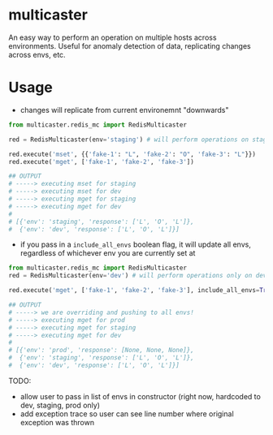 # multicaster
An easy way to perform an operation on multiple hosts across environments. Useful for anomaly detection of data, replicating changes across envs, etc. 


# Usage
- changes will replicate from current environemnt "downwards"

```python
from multicaster.redis_mc import RedisMulticaster

red = RedisMulticaster(env='staging') # will perform operations on staging, dev

red.execute('mset', {{'fake-1': "L", 'fake-2': "O", 'fake-3': "L"}})
red.execute('mget', ['fake-1', 'fake-2', 'fake-3'])

## OUTPUT
# -----> executing mset for staging
# -----> executing mset for dev
# -----> executing mget for staging
# -----> executing mget for dev
#
# [{'env': 'staging', 'response': ['L', 'O', 'L']},
#  {'env': 'dev', 'response': ['L', 'O', 'L']}]
```

- if you pass in a `include_all_envs` boolean flag, it will update all envs, regardless of whichever env you are currently set at

```python
from multicaster.redis_mc import RedisMulticaster
red = RedisMulticaster(env='dev') # will perform operations only on dev

red.execute('mget', ['fake-1', 'fake-2', 'fake-3'], include_all_envs=True) # this flag overrides and pushes to all envs

## OUTPUT
# -----> we are overriding and pushing to all envs!
# -----> executing mget for prod
# -----> executing mget for staging
# -----> executing mget for dev
#
# [{'env': 'prod', 'response': [None, None, None]},
#  {'env': 'staging', 'response': ['L', 'O', 'L']},
#  {'env': 'dev', 'response': ['L', 'O', 'L']}]
```


TODO:
- allow user to pass in list of envs in constructor (right now, hardcoded to dev, staging, prod only)
- add exception trace so user can see line number where original exception was thrown
